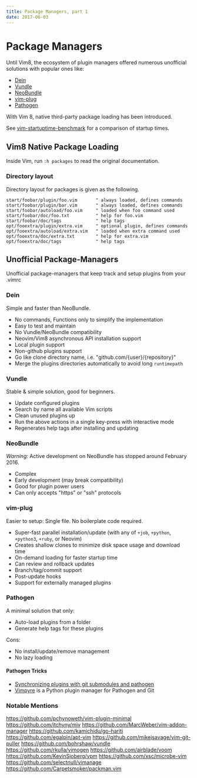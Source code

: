 ```yaml
---
title: Package Managers, part 1
date: 2017-06-03
---
```

# Package Managers

Until Vim8, the ecosystem of plugin managers offered numerous unofficial
solutions with popular ones like:

* [Dein]
* [Vundle]
* [NeoBundle]
* [vim-plug]
* [Pathogen]

With Vim 8, native third-party package loading has been introduced.

See [vim-startuptime-benchmark] for a comparison of startup times.

## Vim8 Native Package Loading

Inside Vim, run `:h packages` to read the original documentation.

### Directory layout

Directory layout for packages is given as the following.

```
start/foobar/plugin/foo.vim       " always loaded, defines commands
start/foobar/plugin/bar.vim       " always loaded, defines commands
start/foobar/autoload/foo.vim     " loaded when foo command used
start/foobar/doc/foo.txt          " help for foo.vim
start/foobar/doc/tags             " help tags
opt/fooextra/plugin/extra.vim     " optional plugin, defines commands
opt/fooextra/autoload/extra.vim   " loaded when extra command used
opt/fooextra/doc/extra.txt        " help for extra.vim
opt/fooextra/doc/tags             " help tags
```

## Unofficial Package-Managers

Unofficial package-managers that keep track and setup plugins from your .vimrc

### Dein

Simple and faster than NeoBundle.

* No commands, Functions only to simplify the implementation
* Easy to test and maintain
* No Vundle/NeoBundle compatibility
* Neovim/Vim8 asynchronous API installation support
* Local plugin support
* Non-github plugins support
* Go like clone directory name, i.e. "github.com/{user}/{repository}"
* Merge the plugins directories automatically to avoid long `runtimepath`

### Vundle

Stable & simple solution, good for beginners.

* Update configured plugins
* Search by name all available Vim scripts
* Clean unused plugins up
* Run the above actions in a single key-press with interactive mode
* Regenerates help tags after installing and updating

### NeoBundle

_Warning:_ Active development on NeoBundle has stopped around February 2016.

* Complex
* Early development (may break compatibility)
* Good for plugin power users
* Can only accepts "https" or "ssh" protocols

### vim-plug

Easier to setup: Single file. No boilerplate code required.

* Super-fast parallel installation/update (with any of `+job`, `+python`, `+python3`, `+ruby`, or Neovim)
* Creates shallow clones to minimize disk space usage and download time
* On-demand loading for faster startup time
* Can review and rollback updates
* Branch/tag/commit support
* Post-update hooks
* Support for externally managed plugins

### Pathogen

A minimal solution that only:

* Auto-load plugins from a folder
* Generate help tags for these plugins

Cons:

* No install/update/remove management
* No lazy loading

#### Pathogen Tricks

* [Synchronizing plugins with git submodules and pathogen](http://vimcasts.org/episodes/synchronizing-plugins-with-git-submodules-and-pathogen/)
* [Vimpyre] is a Python plugin manager for Pathogen and Git

### Notable Mentions

https://github.com/pchynoweth/vim-plugin-minimal
https://github.com/itchyny/miv
https://github.com/MarcWeber/vim-addon-manager
https://github.com/kamichidu/go-hariti
https://github.com/egalpin/apt-vim
https://github.com/mikejsavage/vim-git-puller
https://github.com/bohrshaw/vundle
https://github.com/rkulla/vimogen
https://github.com/airblade/voom
https://github.com/KevinSjoberg/vpm
https://github.com/xsc/microbe-vim
https://github.com/selectnull/vimanage
https://github.com/Carpetsmoker/packman.vim

[Dein]: https://github.com/Shougo/dein.vim
[Pathogen]: https://github.com/tpope/vim-pathogen
[NeoBundle]: https://github.com/Shougo/neobundle.vim
[vim-plug]: https://github.com/junegunn/vim-plug
[Vundle]: https://github.com/VundleVim/Vundle.vim
[vim-startuptime-benchmark]: https://github.com/junegunn/vim-startuptime-benchmark
[Vimpyre]: https://github.com/pct/vimpyre
